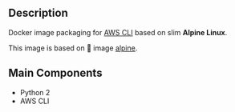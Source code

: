 ## Description

Docker image packaging for [AWS CLI](http://docs.aws.amazon.com/cli/latest/userguide/installing.html) based on slim **Alpine Linux**.

This image is based on :whale: image [alpine](https://github.com/gliderlabs/docker-alpine/blob/master/versions/library-3.5/Dockerfile).

## Main Components

* Python 2
* AWS CLI
